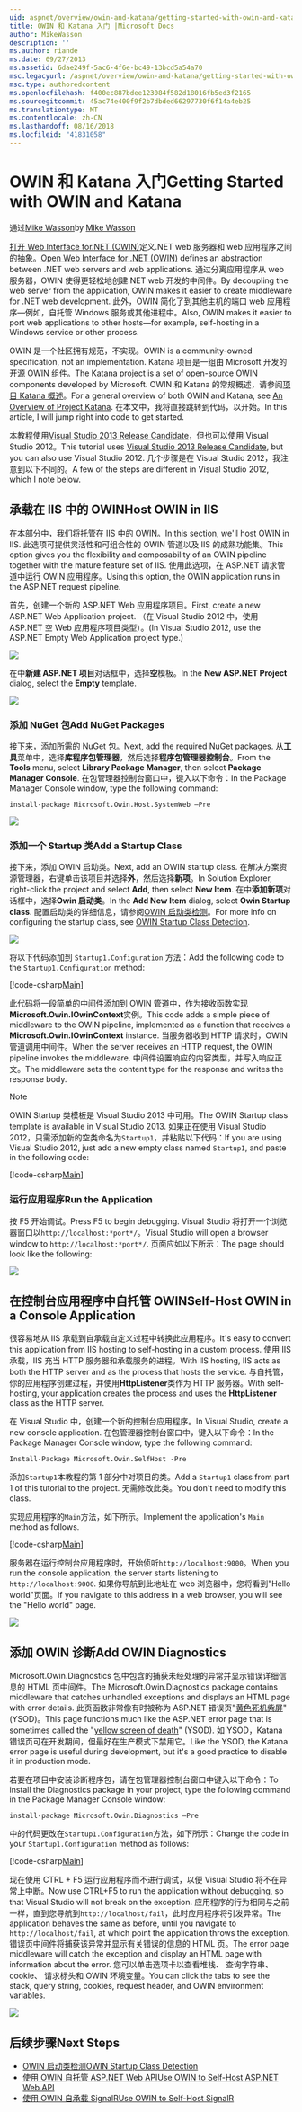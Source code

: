 ```yaml
---
uid: aspnet/overview/owin-and-katana/getting-started-with-owin-and-katana
title: OWIN 和 Katana 入门 |Microsoft Docs
author: MikeWasson
description: ''
ms.author: riande
ms.date: 09/27/2013
ms.assetid: 6dae249f-5ac6-4f6e-bc49-13bcd5a54a70
msc.legacyurl: /aspnet/overview/owin-and-katana/getting-started-with-owin-and-katana
msc.type: authoredcontent
ms.openlocfilehash: f400ec887bdee123084f582d18016fb5ed3f2165
ms.sourcegitcommit: 45ac74e400f9f2b7dbded66297730f6f14a4eb25
ms.translationtype: MT
ms.contentlocale: zh-CN
ms.lasthandoff: 08/16/2018
ms.locfileid: "41831058"
---
```

<a name="getting-started-with-owin-and-katana"></a><span data-ttu-id="ec341-102">OWIN 和 Katana 入门</span><span class="sxs-lookup"><span data-stu-id="ec341-102">Getting Started with OWIN and Katana</span></span>
====================
<span data-ttu-id="ec341-103">通过[Mike Wasson](https://github.com/MikeWasson)</span><span class="sxs-lookup"><span data-stu-id="ec341-103">by [Mike Wasson](https://github.com/MikeWasson)</span></span>

<span data-ttu-id="ec341-104">[打开 Web Interface for.NET (OWIN)](http://owin.org/)定义.NET web 服务器和 web 应用程序之间的抽象。</span><span class="sxs-lookup"><span data-stu-id="ec341-104">[Open Web Interface for .NET (OWIN)](http://owin.org/) defines an abstraction between .NET web servers and web applications.</span></span> <span data-ttu-id="ec341-105">通过分离应用程序从 web 服务器，OWIN 使得更轻松地创建.NET web 开发的中间件。</span><span class="sxs-lookup"><span data-stu-id="ec341-105">By decoupling the web server from the application, OWIN makes it easier to create middleware for .NET web development.</span></span> <span data-ttu-id="ec341-106">此外，OWIN 简化了到其他主机的端口 web 应用程序&#8212;例如，自托管 Windows 服务或其他进程中。</span><span class="sxs-lookup"><span data-stu-id="ec341-106">Also, OWIN makes it easier to port web applications to other hosts&#8212;for example, self-hosting in a Windows service or other process.</span></span>

<span data-ttu-id="ec341-107">OWIN 是一个社区拥有规范，不实现。</span><span class="sxs-lookup"><span data-stu-id="ec341-107">OWIN is a community-owned specification, not an implementation.</span></span> <span data-ttu-id="ec341-108">Katana 项目是一组由 Microsoft 开发的开源 OWIN 组件。</span><span class="sxs-lookup"><span data-stu-id="ec341-108">The Katana project is a set of open-source OWIN components developed by Microsoft.</span></span> <span data-ttu-id="ec341-109">OWIN 和 Katana 的常规概述，请参阅[项目 Katana 概述](an-overview-of-project-katana.md)。</span><span class="sxs-lookup"><span data-stu-id="ec341-109">For a general overview of both OWIN and Katana, see [An Overview of Project Katana](an-overview-of-project-katana.md).</span></span> <span data-ttu-id="ec341-110">在本文中，我将直接跳转到代码，以开始。</span><span class="sxs-lookup"><span data-stu-id="ec341-110">In this article, I will jump right into code to get started.</span></span>

<span data-ttu-id="ec341-111">本教程使用[Visual Studio 2013 Release Candidate](https://go.microsoft.com/fwlink/?LinkId=306566)，但也可以使用 Visual Studio 2012。</span><span class="sxs-lookup"><span data-stu-id="ec341-111">This tutorial uses [Visual Studio 2013 Release Candidate](https://go.microsoft.com/fwlink/?LinkId=306566), but you can also use Visual Studio 2012.</span></span> <span data-ttu-id="ec341-112">几个步骤是在 Visual Studio 2012，我注意到以下不同的。</span><span class="sxs-lookup"><span data-stu-id="ec341-112">A few of the steps are different in Visual Studio 2012, which I note below.</span></span>

## <a name="host-owin-in-iis"></a><span data-ttu-id="ec341-113">承载在 IIS 中的 OWIN</span><span class="sxs-lookup"><span data-stu-id="ec341-113">Host OWIN in IIS</span></span>

<span data-ttu-id="ec341-114">在本部分中，我们将托管在 IIS 中的 OWIN。</span><span class="sxs-lookup"><span data-stu-id="ec341-114">In this section, we'll host OWIN in IIS.</span></span> <span data-ttu-id="ec341-115">此选项可提供灵活性和可组合性的 OWIN 管道以及 IIS 的成熟功能集。</span><span class="sxs-lookup"><span data-stu-id="ec341-115">This option gives you the flexibility and composability of an OWIN pipeline together with the mature feature set of IIS.</span></span> <span data-ttu-id="ec341-116">使用此选项，在 ASP.NET 请求管道中运行 OWIN 应用程序。</span><span class="sxs-lookup"><span data-stu-id="ec341-116">Using this option, the OWIN application runs in the ASP.NET request pipeline.</span></span>

<span data-ttu-id="ec341-117">首先，创建一个新的 ASP.NET Web 应用程序项目。</span><span class="sxs-lookup"><span data-stu-id="ec341-117">First, create a new ASP.NET Web Application project.</span></span> <span data-ttu-id="ec341-118">（在 Visual Studio 2012 中，使用 ASP.NET 空 Web 应用程序项目类型）。</span><span class="sxs-lookup"><span data-stu-id="ec341-118">(In Visual Studio 2012, use the ASP.NET Empty Web Application project type.)</span></span>

![](getting-started-with-owin-and-katana/_static/image1.png)

<span data-ttu-id="ec341-119">在中**新建 ASP.NET 项目**对话框中，选择**空**模板。</span><span class="sxs-lookup"><span data-stu-id="ec341-119">In the **New ASP.NET Project** dialog, select the **Empty** template.</span></span>

![](getting-started-with-owin-and-katana/_static/image2.png)

### <a name="add-nuget-packages"></a><span data-ttu-id="ec341-120">添加 NuGet 包</span><span class="sxs-lookup"><span data-stu-id="ec341-120">Add NuGet Packages</span></span>

<span data-ttu-id="ec341-121">接下来，添加所需的 NuGet 包。</span><span class="sxs-lookup"><span data-stu-id="ec341-121">Next, add the required NuGet packages.</span></span> <span data-ttu-id="ec341-122">从**工具**菜单中，选择**库程序包管理器**，然后选择**程序包管理器控制台**。</span><span class="sxs-lookup"><span data-stu-id="ec341-122">From the **Tools** menu, select **Library Package Manager**, then select **Package Manager Console**.</span></span> <span data-ttu-id="ec341-123">在包管理器控制台窗口中，键入以下命令：</span><span class="sxs-lookup"><span data-stu-id="ec341-123">In the Package Manager Console window, type the following command:</span></span>

`install-package Microsoft.Owin.Host.SystemWeb –Pre`

![](getting-started-with-owin-and-katana/_static/image3.png)

### <a name="add-a-startup-class"></a><span data-ttu-id="ec341-124">添加一个 Startup 类</span><span class="sxs-lookup"><span data-stu-id="ec341-124">Add a Startup Class</span></span>

<span data-ttu-id="ec341-125">接下来，添加 OWIN 启动类。</span><span class="sxs-lookup"><span data-stu-id="ec341-125">Next, add an OWIN startup class.</span></span> <span data-ttu-id="ec341-126">在解决方案资源管理器，右键单击该项目并选择**外**，然后选择**新项**。</span><span class="sxs-lookup"><span data-stu-id="ec341-126">In Solution Explorer, right-click the project and select **Add**, then select **New Item**.</span></span> <span data-ttu-id="ec341-127">在中**添加新项**对话框中，选择**Owin 启动类**。</span><span class="sxs-lookup"><span data-stu-id="ec341-127">In the **Add New Item** dialog, select **Owin Startup class**.</span></span> <span data-ttu-id="ec341-128">配置启动类的详细信息，请参阅[OWIN 启动类检测](owin-startup-class-detection.md)。</span><span class="sxs-lookup"><span data-stu-id="ec341-128">For more info on configuring the startup class, see [OWIN Startup Class Detection](owin-startup-class-detection.md).</span></span>

![](getting-started-with-owin-and-katana/_static/image4.png)

<span data-ttu-id="ec341-129">将以下代码添加到 `Startup1.Configuration` 方法：</span><span class="sxs-lookup"><span data-stu-id="ec341-129">Add the following code to the `Startup1.Configuration` method:</span></span>

[!code-csharp[Main](getting-started-with-owin-and-katana/samples/sample1.cs?highlight=3)]

<span data-ttu-id="ec341-130">此代码将一段简单的中间件添加到 OWIN 管道中，作为接收函数实现**Microsoft.Owin.IOwinContext**实例。</span><span class="sxs-lookup"><span data-stu-id="ec341-130">This code adds a simple piece of middleware to the OWIN pipeline, implemented as a function that receives a **Microsoft.Owin.IOwinContext** instance.</span></span> <span data-ttu-id="ec341-131">当服务器收到 HTTP 请求时，OWIN 管道调用中间件。</span><span class="sxs-lookup"><span data-stu-id="ec341-131">When the server receives an HTTP request, the OWIN pipeline invokes the middleware.</span></span> <span data-ttu-id="ec341-132">中间件设置响应的内容类型，并写入响应正文。</span><span class="sxs-lookup"><span data-stu-id="ec341-132">The middleware sets the content type for the response and writes the response body.</span></span>

> [!NOTE]
> <span data-ttu-id="ec341-133">OWIN Startup 类模板是 Visual Studio 2013 中可用。</span><span class="sxs-lookup"><span data-stu-id="ec341-133">The OWIN Startup class template is available in Visual Studio 2013.</span></span> <span data-ttu-id="ec341-134">如果正在使用 Visual Studio 2012，只需添加新的空类命名为`Startup1`，并粘贴以下代码：</span><span class="sxs-lookup"><span data-stu-id="ec341-134">If you are using Visual Studio 2012, just add a new empty class named `Startup1`, and paste in the following code:</span></span>


[!code-csharp[Main](getting-started-with-owin-and-katana/samples/sample2.cs)]

### <a name="run-the-application"></a><span data-ttu-id="ec341-135">运行应用程序</span><span class="sxs-lookup"><span data-stu-id="ec341-135">Run the Application</span></span>

<span data-ttu-id="ec341-136">按 F5 开始调试。</span><span class="sxs-lookup"><span data-stu-id="ec341-136">Press F5 to begin debugging.</span></span> <span data-ttu-id="ec341-137">Visual Studio 将打开一个浏览器窗口以`http://localhost:*port*/`。</span><span class="sxs-lookup"><span data-stu-id="ec341-137">Visual Studio will open a browser window to `http://localhost:*port*/`.</span></span> <span data-ttu-id="ec341-138">页面应如以下所示：</span><span class="sxs-lookup"><span data-stu-id="ec341-138">The page should look like the following:</span></span>

![](getting-started-with-owin-and-katana/_static/image5.png)

## <a name="self-host-owin-in-a-console-application"></a><span data-ttu-id="ec341-139">在控制台应用程序中自托管 OWIN</span><span class="sxs-lookup"><span data-stu-id="ec341-139">Self-Host OWIN in a Console Application</span></span>

<span data-ttu-id="ec341-140">很容易地从 IIS 承载到自承载自定义过程中转换此应用程序。</span><span class="sxs-lookup"><span data-stu-id="ec341-140">It's easy to convert this application from IIS hosting to self-hosting in a custom process.</span></span> <span data-ttu-id="ec341-141">使用 IIS 承载，IIS 充当 HTTP 服务器和承载服务的进程。</span><span class="sxs-lookup"><span data-stu-id="ec341-141">With IIS hosting, IIS acts as both the HTTP server and as the process that hosts the service.</span></span> <span data-ttu-id="ec341-142">与自托管，你的应用程序创建过程，并使用**HttpListener**类作为 HTTP 服务器。</span><span class="sxs-lookup"><span data-stu-id="ec341-142">With self-hosting, your application creates the process and uses the **HttpListener** class as the HTTP server.</span></span>

<span data-ttu-id="ec341-143">在 Visual Studio 中，创建一个新的控制台应用程序。</span><span class="sxs-lookup"><span data-stu-id="ec341-143">In Visual Studio, create a new console application.</span></span> <span data-ttu-id="ec341-144">在包管理器控制台窗口中，键入以下命令：</span><span class="sxs-lookup"><span data-stu-id="ec341-144">In the Package Manager Console window, type the following command:</span></span>

`Install-Package Microsoft.Owin.SelfHost -Pre`

<span data-ttu-id="ec341-145">添加`Startup1`本教程的第 1 部分中对项目的类。</span><span class="sxs-lookup"><span data-stu-id="ec341-145">Add a `Startup1` class from part 1 of this tutorial to the project.</span></span> <span data-ttu-id="ec341-146">无需修改此类。</span><span class="sxs-lookup"><span data-stu-id="ec341-146">You don't need to modify this class.</span></span>

<span data-ttu-id="ec341-147">实现应用程序的`Main`方法，如下所示。</span><span class="sxs-lookup"><span data-stu-id="ec341-147">Implement the application's `Main` method as follows.</span></span>

[!code-csharp[Main](getting-started-with-owin-and-katana/samples/sample3.cs)]

<span data-ttu-id="ec341-148">服务器在运行控制台应用程序时，开始侦听`http://localhost:9000`。</span><span class="sxs-lookup"><span data-stu-id="ec341-148">When you run the console application, the server starts listening to `http://localhost:9000`.</span></span> <span data-ttu-id="ec341-149">如果你导航到此地址在 web 浏览器中，您将看到"Hello world"页面。</span><span class="sxs-lookup"><span data-stu-id="ec341-149">If you navigate to this address in a web browser, you will see the "Hello world" page.</span></span>

![](getting-started-with-owin-and-katana/_static/image6.png)

## <a name="add-owin-diagnostics"></a><span data-ttu-id="ec341-150">添加 OWIN 诊断</span><span class="sxs-lookup"><span data-stu-id="ec341-150">Add OWIN Diagnostics</span></span>

<span data-ttu-id="ec341-151">Microsoft.Owin.Diagnostics 包中包含的捕获未经处理的异常并显示错误详细信息的 HTML 页中间件。</span><span class="sxs-lookup"><span data-stu-id="ec341-151">The Microsoft.Owin.Diagnostics package contains middleware that catches unhandled exceptions and displays an HTML page with error details.</span></span> <span data-ttu-id="ec341-152">此页函数非常像有时被称为 ASP.NET 错误页"[黄色死机紫屏](http://en.wikipedia.org/wiki/Yellow_Screen_of_Death#Yellow)"(YSOD)。</span><span class="sxs-lookup"><span data-stu-id="ec341-152">This page functions much like the ASP.NET error page that is sometimes called the "[yellow screen of death](http://en.wikipedia.org/wiki/Yellow_Screen_of_Death#Yellow)" (YSOD).</span></span> <span data-ttu-id="ec341-153">如 YSOD，Katana 错误页可在开发期间，但最好在生产模式下禁用它。</span><span class="sxs-lookup"><span data-stu-id="ec341-153">Like the YSOD, the Katana error page is useful during development, but it's a good practice to disable it in production mode.</span></span>

<span data-ttu-id="ec341-154">若要在项目中安装诊断程序包，请在包管理器控制台窗口中键入以下命令：</span><span class="sxs-lookup"><span data-stu-id="ec341-154">To install the Diagnostics package in your project, type the following command in the Package Manager Console window:</span></span>

`install-package Microsoft.Owin.Diagnostics –Pre`

<span data-ttu-id="ec341-155">中的代码更改在`Startup1.Configuration`方法，如下所示：</span><span class="sxs-lookup"><span data-stu-id="ec341-155">Change the code in your `Startup1.Configuration` method as follows:</span></span>

[!code-csharp[Main](getting-started-with-owin-and-katana/samples/sample4.cs?highlight=4,9-12)]

<span data-ttu-id="ec341-156">现在使用 CTRL + F5 运行应用程序而不进行调试，以便 Visual Studio 将不在异常上中断。</span><span class="sxs-lookup"><span data-stu-id="ec341-156">Now use CTRL+F5 to run the application without debugging, so that Visual Studio will not break on the exception.</span></span> <span data-ttu-id="ec341-157">应用程序的行为相同与之前一样，直到您导航到`http://localhost/fail`，此时应用程序将引发异常。</span><span class="sxs-lookup"><span data-stu-id="ec341-157">The application behaves the same as before, until you navigate to `http://localhost/fail`, at which point the application throws the exception.</span></span> <span data-ttu-id="ec341-158">错误页中间件将捕获该异常并显示有关错误的信息的 HTML 页。</span><span class="sxs-lookup"><span data-stu-id="ec341-158">The error page middleware will catch the exception and display an HTML page with information about the error.</span></span> <span data-ttu-id="ec341-159">您可以单击选项卡以查看堆栈、 查询字符串、 cookie、 请求标头和 OWIN 环境变量。</span><span class="sxs-lookup"><span data-stu-id="ec341-159">You can click the tabs to see the stack, query string, cookies, request header, and OWIN environment variables.</span></span>

![](getting-started-with-owin-and-katana/_static/image7.png)

## <a name="next-steps"></a><span data-ttu-id="ec341-160">后续步骤</span><span class="sxs-lookup"><span data-stu-id="ec341-160">Next Steps</span></span>

- [<span data-ttu-id="ec341-161">OWIN 启动类检测</span><span class="sxs-lookup"><span data-stu-id="ec341-161">OWIN Startup Class Detection</span></span>](owin-startup-class-detection.md)
- [<span data-ttu-id="ec341-162">使用 OWIN 自托管 ASP.NET Web API</span><span class="sxs-lookup"><span data-stu-id="ec341-162">Use OWIN to Self-Host ASP.NET Web API</span></span>](../../../web-api/overview/hosting-aspnet-web-api/use-owin-to-self-host-web-api.md)
- [<span data-ttu-id="ec341-163">使用 OWIN 自承载 SignalR</span><span class="sxs-lookup"><span data-stu-id="ec341-163">Use OWIN to Self-Host SignalR</span></span>](../../../signalr/overview/deployment/tutorial-signalr-self-host.md)
